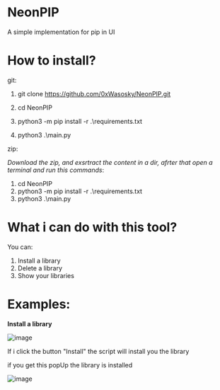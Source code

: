 # NeonPIP
A simple implementation for pip in UI


# How to install?

git: 

  1. git clone https://github.com/0xWasosky/NeonPIP.git
  2. cd NeonPIP

  3. python3 -m pip install -r .\requirements.txt
  4. python3 .\main.py

zip:

  *Download the zip, and exsrtract the content in a dir, afrter that open a terminal and run this commands*:
  
  1. cd NeonPIP
  2. python3 -m pip install -r .\requirements.txt
  3. python3 .\main.py


# What i can do with this tool?

You can:

1) Install a library
2) Delete a library
3) Show your libraries


# Examples:


**Install a library**

![image](https://user-images.githubusercontent.com/110636486/218764720-823b85c0-a606-478b-a3e5-5eafed4fbfaa.png)

If i click the button "Install" the script will install you the library

if you get this popUp the library is installed

![image](https://user-images.githubusercontent.com/110636486/218765170-16615c9d-c9e1-44f9-9e70-dac4ced09161.png)

